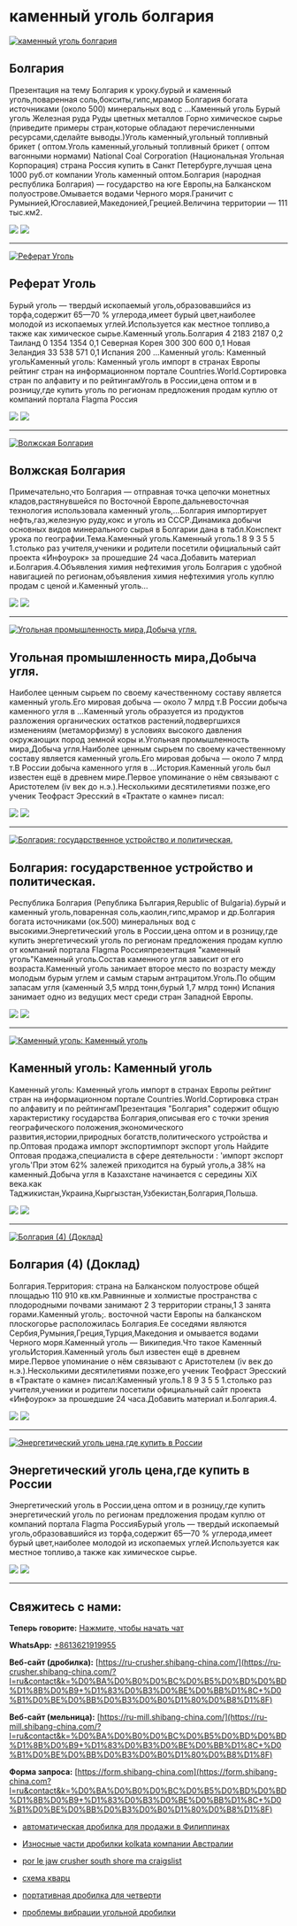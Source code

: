 # каменный уголь болгария

<a href="https://swt.shibang-china.com/?l=ru&img&k=%D0%BA%D0%B0%D0%BC%D0%B5%D0%BD%D0%BD%D1%8B%D0%B9+%D1%83%D0%B3%D0%BE%D0%BB%D1%8C+%D0%B1%D0%BE%D0%BB%D0%B3%D0%B0%D1%80%D0%B8%D1%8F" target="_blank">![каменный уголь болгария](http://static.shibang-china.com/all-800x300/1234.jpg)</a>

## Болгария
Презентация на тему Болгария к уроку.бурый и каменный уголь,поваренная соль,бокситы,гипс,мрамор Болгария богата источниками (около 500) минеральных вод с …Каменный уголь Бурый уголь Железная руда Руды цветных металлов Горно химическое сырье (приведите примеры стран,которые обладают перечисленными ресурсами,сделайте выводы.)Уголь каменный,угольный топливный брикет ( оптом.Уголь каменный,угольный топливный брикет ( оптом вагонными нормами) National Coal Corporation (Национальная Угольная Корпорация) страна Россия купить в Санкт Петербурге,лучшая цена 1000 руб.от компании Уголь каменный оптом.Болгария (народная республика Болгария) — государство на юге Европы,на Балканском полуострове.Омывается водами Черного моря.Граничит с Румынией,Югославией,Македонией,Грецией.Величина территории — 111 тыс.км2.


<a href="https://whatsapp.shibangsoft.com/WhatsApp.php" target="_blank" title="WhatsApp">![](http://static.shibang-china.com/icon/whatsapp.png)</a> <a href="https://swt.shibang-china.com/?l=ru&icon&k=%D0%BA%D0%B0%D0%BC%D0%B5%D0%BD%D0%BD%D1%8B%D0%B9+%D1%83%D0%B3%D0%BE%D0%BB%D1%8C+%D0%B1%D0%BE%D0%BB%D0%B3%D0%B0%D1%80%D0%B8%D1%8F" target="_blank">![](http://static.shibang-china.com/icon/chat-ru.png)</a>

---

<a href="https://swt.shibang-china.com/?l=ru&img&k=%D0%BA%D0%B0%D0%BC%D0%B5%D0%BD%D0%BD%D1%8B%D0%B9+%D1%83%D0%B3%D0%BE%D0%BB%D1%8C+%D0%B1%D0%BE%D0%BB%D0%B3%D0%B0%D1%80%D0%B8%D1%8F" target="_blank">![Реферат Уголь](http://static.shibang-china.com/all-800x300/293.jpg)</a>

## Реферат Уголь
Бурый уголь — твердый ископаемый уголь,образовавшийся из торфа,содержит 65—70 % углерода,имеет бурый цвет,наиболее молодой из ископаемых углей.Используется как местное топливо,а также как химическое сырье.Каменный уголь.Болгария 4 2183 2187 0,2 Таиланд 0 1354 1354 0,1 Северная Корея 300 300 600 0,1 Новая Зеландия 33 538 571 0,1 Испания 200 …Каменный уголь: Каменный угольКаменный уголь: Каменный уголь импорт в странах Европы рейтинг стран на информационном портале Countries.World.Сортировка стран по алфавиту и по рейтингамУголь в России,цена оптом и в розницу,где купить уголь по регионам предложения продам куплю от компаний портала Flagma Россия


<a href="https://whatsapp.shibangsoft.com/WhatsApp.php" target="_blank" title="WhatsApp">![](http://static.shibang-china.com/icon/whatsapp.png)</a> <a href="https://swt.shibang-china.com/?l=ru&icon&k=%D0%BA%D0%B0%D0%BC%D0%B5%D0%BD%D0%BD%D1%8B%D0%B9+%D1%83%D0%B3%D0%BE%D0%BB%D1%8C+%D0%B1%D0%BE%D0%BB%D0%B3%D0%B0%D1%80%D0%B8%D1%8F" target="_blank">![](http://static.shibang-china.com/icon/chat-ru.png)</a>

---

<a href="https://swt.shibang-china.com/?l=ru&img&k=%D0%BA%D0%B0%D0%BC%D0%B5%D0%BD%D0%BD%D1%8B%D0%B9+%D1%83%D0%B3%D0%BE%D0%BB%D1%8C+%D0%B1%D0%BE%D0%BB%D0%B3%D0%B0%D1%80%D0%B8%D1%8F" target="_blank">![Волжская Болгария](http://static.shibang-china.com/all-800x300/358.jpg)</a>

## Волжская Болгария
Примечательно,что Болгария — отправная точка цепочки монетных кладов,растянувшейся по Восточной Европе.дальневосточная технология использовала каменный уголь,…Болгария импортирует нефть,газ,железную руду,кокс и уголь из СССР.Динамика добычи основных видов минерального сырья в Болгарии дана в табл.Конспект урока по географии.Тема.Каменный уголь.Каменный уголь.1 8 9 3 5 5 1.столько раз учителя,ученики и родители посетили официальный сайт проекта &#171;Инфоурок&#187; за прошедшие 24 часа.Добавить материал и.Болгария.4.Объявления химия нефтехимия уголь Болгария с удобной навигацией по регионам,объявления химия нефтехимия уголь куплю продам с ценой и.Каменный уголь…


<a href="https://whatsapp.shibangsoft.com/WhatsApp.php" target="_blank" title="WhatsApp">![](http://static.shibang-china.com/icon/whatsapp.png)</a> <a href="https://swt.shibang-china.com/?l=ru&icon&k=%D0%BA%D0%B0%D0%BC%D0%B5%D0%BD%D0%BD%D1%8B%D0%B9+%D1%83%D0%B3%D0%BE%D0%BB%D1%8C+%D0%B1%D0%BE%D0%BB%D0%B3%D0%B0%D1%80%D0%B8%D1%8F" target="_blank">![](http://static.shibang-china.com/icon/chat-ru.png)</a>

---

<a href="https://swt.shibang-china.com/?l=ru&img&k=%D0%BA%D0%B0%D0%BC%D0%B5%D0%BD%D0%BD%D1%8B%D0%B9+%D1%83%D0%B3%D0%BE%D0%BB%D1%8C+%D0%B1%D0%BE%D0%BB%D0%B3%D0%B0%D1%80%D0%B8%D1%8F" target="_blank">![Угольная промышленность мира,Добыча угля.](http://static.shibang-china.com/all-800x300/463.jpg)</a>

## Угольная промышленность мира,Добыча угля.
Наиболее ценным сырьем по своему качественному составу является каменный уголь.Его мировая добыча — около 7 млрд т.В России добыча каменного угля в …Каменный уголь образуется из продуктов разложения органических остатков растений,подвергшихся изменениям (метаморфизму) в условиях высокого давления окружающих пород земной коры и.Угольная промышленность мира,Добыча угля.Наиболее ценным сырьем по своему качественному составу является каменный уголь.Его мировая добыча — около 7 млрд т.В России добыча каменного угля в …История.Каменный уголь был известен ещё в древнем мире.Первое упоминание о нём связывают с Аристотелем (iv век до н.э.).Несколькими десятилетиями позже,его ученик Теофраст Эресский в &#171;Трактате о камне&#187; писал:


<a href="https://whatsapp.shibangsoft.com/WhatsApp.php" target="_blank" title="WhatsApp">![](http://static.shibang-china.com/icon/whatsapp.png)</a> <a href="https://swt.shibang-china.com/?l=ru&icon&k=%D0%BA%D0%B0%D0%BC%D0%B5%D0%BD%D0%BD%D1%8B%D0%B9+%D1%83%D0%B3%D0%BE%D0%BB%D1%8C+%D0%B1%D0%BE%D0%BB%D0%B3%D0%B0%D1%80%D0%B8%D1%8F" target="_blank">![](http://static.shibang-china.com/icon/chat-ru.png)</a>

---

<a href="https://swt.shibang-china.com/?l=ru&img&k=%D0%BA%D0%B0%D0%BC%D0%B5%D0%BD%D0%BD%D1%8B%D0%B9+%D1%83%D0%B3%D0%BE%D0%BB%D1%8C+%D0%B1%D0%BE%D0%BB%D0%B3%D0%B0%D1%80%D0%B8%D1%8F" target="_blank">![Болгария: государственное устройство и политическая.](http://static.shibang-china.com/all-800x300/926.jpg)</a>

## Болгария: государственное устройство и политическая.
Республика Болгария (Република България,Republic of Bulgaria).бурый и каменный уголь,поваренная соль,каолин,гипс,мрамор и др.Болгария богата источниками (ок.500) минеральных вод с высокими.Энергетический уголь в России,цена оптом и в розницу,где купить энергетический уголь по регионам предложения продам куплю от компаний портала Flagma Россияпрезентация &quot;каменный уголь&quot;Каменный уголь.Состав каменного угля зависит от его возраста.Каменный уголь занимает второе место по возрасту между молодым бурым углем и самым старым антрацитом.Уголь.По общим запасам угля (каменный 3,5 млрд тонн,бурый 1,7 млрд тонн) Испания занимает одно из ведущих мест среди стран Западной Европы.


<a href="https://whatsapp.shibangsoft.com/WhatsApp.php" target="_blank" title="WhatsApp">![](http://static.shibang-china.com/icon/whatsapp.png)</a> <a href="https://swt.shibang-china.com/?l=ru&icon&k=%D0%BA%D0%B0%D0%BC%D0%B5%D0%BD%D0%BD%D1%8B%D0%B9+%D1%83%D0%B3%D0%BE%D0%BB%D1%8C+%D0%B1%D0%BE%D0%BB%D0%B3%D0%B0%D1%80%D0%B8%D1%8F" target="_blank">![](http://static.shibang-china.com/icon/chat-ru.png)</a>

---

<a href="https://swt.shibang-china.com/?l=ru&img&k=%D0%BA%D0%B0%D0%BC%D0%B5%D0%BD%D0%BD%D1%8B%D0%B9+%D1%83%D0%B3%D0%BE%D0%BB%D1%8C+%D0%B1%D0%BE%D0%BB%D0%B3%D0%B0%D1%80%D0%B8%D1%8F" target="_blank">![Каменный уголь: Каменный уголь](http://static.shibang-china.com/all-800x300/1218.jpg)</a>

## Каменный уголь: Каменный уголь
Каменный уголь: Каменный уголь импорт в странах Европы рейтинг стран на информационном портале Countries.World.Сортировка стран по алфавиту и по рейтингамПрезентация &quot;Болгария&quot; содержит общую характеристику государства Болгария,описывая его с точки зрения географического положения,экономического развития,истории,природных богатств,политического устройства и пр.Оптовая продажа импорт экспортимпорт экспорт уголь Найдите Оптовая продажа,специалиста в сфере деятельности : 'импорт экспорт уголь'При этом 62% залежей приходится на бурый уголь,а 38% на каменный.Добыча угля в Казахстане начинается с середины ХiХ века.как Таджикистан,Украина,Кыргызстан,Узбекистан,Болгария,Польша.


<a href="https://whatsapp.shibangsoft.com/WhatsApp.php" target="_blank" title="WhatsApp">![](http://static.shibang-china.com/icon/whatsapp.png)</a> <a href="https://swt.shibang-china.com/?l=ru&icon&k=%D0%BA%D0%B0%D0%BC%D0%B5%D0%BD%D0%BD%D1%8B%D0%B9+%D1%83%D0%B3%D0%BE%D0%BB%D1%8C+%D0%B1%D0%BE%D0%BB%D0%B3%D0%B0%D1%80%D0%B8%D1%8F" target="_blank">![](http://static.shibang-china.com/icon/chat-ru.png)</a>

---

<a href="https://swt.shibang-china.com/?l=ru&img&k=%D0%BA%D0%B0%D0%BC%D0%B5%D0%BD%D0%BD%D1%8B%D0%B9+%D1%83%D0%B3%D0%BE%D0%BB%D1%8C+%D0%B1%D0%BE%D0%BB%D0%B3%D0%B0%D1%80%D0%B8%D1%8F" target="_blank">![Болгария (4) (Доклад)](http://static.shibang-china.com/all-800x300/1070.jpg)</a>

## Болгария (4) (Доклад)
Болгария.Территория: страна на Балканском полуострове общей площадью 110 910 кв.км.Равнинные и холмистые пространства с плодородными почвами занимают 2 3 территории страны,1 3 занята горами.Каменный уголь;. восточной части Европы на балканском плоскогорье расположилась Болгария.Ее соседями являются Сербия,Румыния,Греция,Турция,Македония и омывается водами Черного моря.Каменный уголь — Википедия.Что такое Каменный угольИстория.Каменный уголь был известен ещё в древнем мире.Первое упоминание о нём связывают с Аристотелем (iv век до н.э.).Несколькими десятилетиями позже,его ученик Теофраст Эресский в &#171;Трактате о камне&#187; писал:Каменный уголь.1 8 9 3 5 5 1.столько раз учителя,ученики и родители посетили официальный сайт проекта &#171;Инфоурок&#187; за прошедшие 24 часа.Добавить материал и.Болгария.4.


<a href="https://whatsapp.shibangsoft.com/WhatsApp.php" target="_blank" title="WhatsApp">![](http://static.shibang-china.com/icon/whatsapp.png)</a> <a href="https://swt.shibang-china.com/?l=ru&icon&k=%D0%BA%D0%B0%D0%BC%D0%B5%D0%BD%D0%BD%D1%8B%D0%B9+%D1%83%D0%B3%D0%BE%D0%BB%D1%8C+%D0%B1%D0%BE%D0%BB%D0%B3%D0%B0%D1%80%D0%B8%D1%8F" target="_blank">![](http://static.shibang-china.com/icon/chat-ru.png)</a>

---

<a href="https://swt.shibang-china.com/?l=ru&img&k=%D0%BA%D0%B0%D0%BC%D0%B5%D0%BD%D0%BD%D1%8B%D0%B9+%D1%83%D0%B3%D0%BE%D0%BB%D1%8C+%D0%B1%D0%BE%D0%BB%D0%B3%D0%B0%D1%80%D0%B8%D1%8F" target="_blank">![Энергетический уголь цена,где купить в России](http://static.shibang-china.com/all-800x300/992.jpg)</a>

## Энергетический уголь цена,где купить в России
Энергетический уголь в России,цена оптом и в розницу,где купить энергетический уголь по регионам предложения продам куплю от компаний портала Flagma РоссияБурый уголь — твердый ископаемый уголь,образовавшийся из торфа,содержит 65—70 % углерода,имеет бурый цвет,наиболее молодой из ископаемых углей.Используется как местное топливо,а также как химическое сырье.

<a href="https://whatsapp.shibangsoft.com/WhatsApp.php" target="_blank" title="WhatsApp">![](http://static.shibang-china.com/icon/whatsapp.png)</a> <a href="https://swt.shibang-china.com/?l=ru&icon&k=%D0%BA%D0%B0%D0%BC%D0%B5%D0%BD%D0%BD%D1%8B%D0%B9+%D1%83%D0%B3%D0%BE%D0%BB%D1%8C+%D0%B1%D0%BE%D0%BB%D0%B3%D0%B0%D1%80%D0%B8%D1%8F" target="_blank">![](http://static.shibang-china.com/icon/chat-ru.png)</a>

---
## Свяжитесь с нами:

**Теперь говорите:** [Нажмите, чтобы начать чат](https://swt.shibang-china.com?l=ru&contact&k=%D0%BA%D0%B0%D0%BC%D0%B5%D0%BD%D0%BD%D1%8B%D0%B9+%D1%83%D0%B3%D0%BE%D0%BB%D1%8C+%D0%B1%D0%BE%D0%BB%D0%B3%D0%B0%D1%80%D0%B8%D1%8F)

**WhatsApp:**  [+8613621919955](https://whatsapp.shibangsoft.com/WhatsApp.php)

**Веб-сайт (дробилка):** [https://ru-crusher.shibang-china.com/](https://ru-crusher.shibang-china.com/?l=ru&contact&k=%D0%BA%D0%B0%D0%BC%D0%B5%D0%BD%D0%BD%D1%8B%D0%B9+%D1%83%D0%B3%D0%BE%D0%BB%D1%8C+%D0%B1%D0%BE%D0%BB%D0%B3%D0%B0%D1%80%D0%B8%D1%8F)

**Веб-сайт (мельница):** [https://ru-mill.shibang-china.com/](https://ru-mill.shibang-china.com/?l=ru&contact&k=%D0%BA%D0%B0%D0%BC%D0%B5%D0%BD%D0%BD%D1%8B%D0%B9+%D1%83%D0%B3%D0%BE%D0%BB%D1%8C+%D0%B1%D0%BE%D0%BB%D0%B3%D0%B0%D1%80%D0%B8%D1%8F)

**Форма запроса:** [https://form.shibang-china.com](https://form.shibang-china.com?l=ru&contact&k=%D0%BA%D0%B0%D0%BC%D0%B5%D0%BD%D0%BD%D1%8B%D0%B9+%D1%83%D0%B3%D0%BE%D0%BB%D1%8C+%D0%B1%D0%BE%D0%BB%D0%B3%D0%B0%D1%80%D0%B8%D1%8F)

* [автоматическая дробилка для продажи в Филиппинах](../134/%D0%B0%D0%B2%D1%82%D0%BE%D0%BC%D0%B0%D1%82%D0%B8%D1%87%D0%B5%D1%81%D0%BA%D0%B0%D1%8F%20%D0%B4%D1%80%D0%BE%D0%B1%D0%B8%D0%BB%D0%BA%D0%B0%20%D0%B4%D0%BB%D1%8F%20%D0%BF%D1%80%D0%BE%D0%B4%D0%B0%D0%B6%D0%B8%20%D0%B2%20%D0%A4%D0%B8%D0%BB%D0%B8%D0%BF%D0%BF%D0%B8%D0%BD%D0%B0%D1%85.md)

* [Износные части дробилки kolkata компании Австралии](../135/%D0%98%D0%B7%D0%BD%D0%BE%D1%81%D0%BD%D1%8B%D0%B5%20%D1%87%D0%B0%D1%81%D1%82%D0%B8%20%D0%B4%D1%80%D0%BE%D0%B1%D0%B8%D0%BB%D0%BA%D0%B8%20kolkata%20%D0%BA%D0%BE%D0%BC%D0%BF%D0%B0%D0%BD%D0%B8%D0%B8%20%D0%90%D0%B2%D1%81%D1%82%D1%80%D0%B0%D0%BB%D0%B8%D0%B8.md)

* [por le jaw crusher south shore ma craigslist](../131/por%20le%20jaw%20crusher%20south%20shore%20ma%20craigslist.md)

* [схема кварц](../132/%D1%81%D1%85%D0%B5%D0%BC%D0%B0%20%D0%BA%D0%B2%D0%B0%D1%80%D1%86.md)

* [портативная дробилка для четверти](../134/%D0%BF%D0%BE%D1%80%D1%82%D0%B0%D1%82%D0%B8%D0%B2%D0%BD%D0%B0%D1%8F%20%D0%B4%D1%80%D0%BE%D0%B1%D0%B8%D0%BB%D0%BA%D0%B0%20%D0%B4%D0%BB%D1%8F%20%D1%87%D0%B5%D1%82%D0%B2%D0%B5%D1%80%D1%82%D0%B8.md)

* [проблемы вибрации угольной дробилки](../131/%D0%BF%D1%80%D0%BE%D0%B1%D0%BB%D0%B5%D0%BC%D1%8B%20%D0%B2%D0%B8%D0%B1%D1%80%D0%B0%D1%86%D0%B8%D0%B8%20%D1%83%D0%B3%D0%BE%D0%BB%D1%8C%D0%BD%D0%BE%D0%B9%20%D0%B4%D1%80%D0%BE%D0%B1%D0%B8%D0%BB%D0%BA%D0%B8.md)
